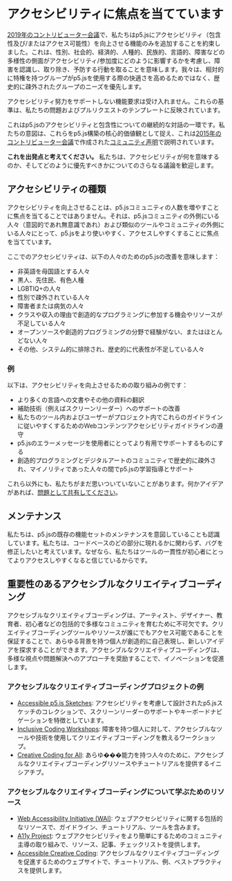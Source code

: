 # アクセシビリティに焦点を当てています

[2019年のコントリビューター会議](https://p5js.org/community/contributors-conference-2019.html)で、私たちはp5.jsにアクセシビリティ（包含性及び/またはアクセス可能性）を向上させる機能のみを追加することを約束しました。これは、性別、社会的、経済的、人種的、民族的、言語的、障害などの多様性の側面がアクセシビリティ/参加度にどのように影響するかを考慮し、障害を認識し、取り除き、予防する行動を取ることを意味します。我々は、相対的に特権を持つグループがp5.jsを使用する際の快適さを高めるためではなく、歴史的に疎外されたグループのニーズを優先します。

アクセシビリティ努力をサポートしない機能要求は受け入れません。これらの基準は、私たちの問題およびプルリクエストのテンプレートに反映されています。

これはp5.jsのアクセシビリティと包含性についての継続的な対話の一環です。私たちの意図は、これらをp5.js構築の核心的価値観として捉え、これは[2015年のコントリビューター会議](https://p5js.org/community/contributors-conference-2015.html)で作成された[コミュニティ声明](../CODE_OF_CONDUCT.md)で説明されています。

**これを出発点と考えてください。** 私たちは、アクセシビリティが何を意味するのか、そしてどのように優先すべきかについてのさらなる議論を歓迎します。

## アクセシビリティの種類

アクセシビリティを向上させることは、p5.jsコミュニティの人数を増やすことに焦点を当てることではありません。それは、p5.jsコミュニティの外側にいる人々（意図的であれ無意識であれ）および類似のツールやコミュニティの外側にいる人々にとって、p5.jsをより使いやすく、アクセスしやすくすることに焦点を当てています。

ここでのアクセシビリティは、以下の人々のためのp5.jsの改善を意味します：

- 非英語を母国語とする人々
- 黒人、先住民、有色人種
- LGBTIQ+の人々
- 性別で疎外されている人々
- 障害者または病気の人々
- クラスや収入の理由で創造的なプログラミングに参加する機会やリソースが不足している人々
- オープンソースや創造的プログラミングの分野で経験がない、またはほとんどない人々
- その他、システム的に排除され、歴史的に代表性が不足している人々

### 例

以下は、アクセシビリティを向上させるための取り組みの例です：

- より多くの言語への文書やその他の資料の翻訳
- 補助技術（例えばスクリーンリーダー）へのサポートの改善
- 私たちのツール内およびユーザーがプロジェクト内でこれらのガイドラインに従いやすくするためのWebコンテンツアクセシビリティガイドラインの遵守
- p5.jsのエラーメッセージを使用者にとってより有用でサポートするものにする
- 創造的プログラミングとデジタルアートのコミュニティで歴史的に疎外され、マイノリティであった人々の間でp5.jsの学習指導とサポート

これら以外にも、私たちがまだ思いついていないことがあります。何かアイデアがあれば、[問題として共有してください](https://github.com/processing/p5.js/issues/new/choose)。

## メンテナンス

私たちは、p5.jsの既存の機能セットのメンテナンスを意図していることも認識しています。私たちは、コードベースのどの部分に現れるかに関わらず、バグを修正したいと考えています。なぜなら、私たちはツールの一貫性が初心者にとってよりアクセスしやすくなると信じているからです。

## 重要性のあるアクセシブルなクリエイティブコーディング

アクセシブルなクリエイティブコーディングは、アーティスト、デザイナー、教育者、初心者などの包括的で多様なコミュニティを育むために不可欠です。クリエイティブコーディングツールやリソースが誰にでもアクセス可能であることを保証することで、あらゆる背景を持つ個人が創造的に自己表現し、新しいアイデアを探求することができます。アクセシブルなクリエイティブコーディングは、多様な視点や問題解決へのアプローチを奨励することで、イノベーションを促進します。

### アクセシブルなクリエイティブコーディングプロジェクトの例

- [Accessible p5.js Sketches](https://accessible-p5js-sketches.com): アクセシビリティを考慮して設計されたp5.jsスケッチのコレクションで、スクリーンリーダーのサポートやキーボードナビゲーションを特徴としています。
- [Inclusive Coding Workshops](https://inclusive-coding-workshops.com): 障害を持つ個人に対して、アクセシブルなツールや技術を使用してクリエイティブコーディングを教えるワークショップ。
- [Creative Coding for All](https://creative-coding-for-all.com): あらゆ���能力を持つ人々のために、アクセシブルなクリエイティブコーディングリソースやチュートリアルを提供するイニシアチブ。

### アクセシブルなクリエイティブコーディングについて学ぶためのリソース

- [Web Accessibility Initiative (WAI)](https://www.w3.org/WAI/): ウェブアクセシビリティに関する包括的なリソースで、ガイドライン、チュートリアル、ツールを含みます。
- [A11y Project](https://www.a11yproject.com/): ウェブアクセシビリティをより簡単にするためのコミュニティ主導の取り組みで、リソース、記事、チェックリストを提供します。
- [Accessible Creative Coding](https://accessible-creative-coding.com): アクセシブルなクリエイティブコーディングを促進するためのウェブサイトで、チュートリアル、例、ベストプラクティスを提供します。
